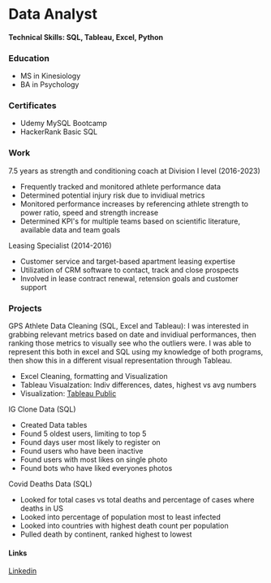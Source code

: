 # Data Analyst

#### Technical Skills: SQL, Tableau, Excel, Python

### Education
- MS in Kinesiology
- BA in Psychology

### Certificates
- Udemy MySQL Bootcamp 
- HackerRank Basic SQL

### Work
7.5 years as strength and conditioning coach at Division I level (2016-2023)
- Frequently tracked and monitored athlete performance data
- Determined potential injury risk due to invidiual metrics
- Monitored performance increases by referencing athlete strength to power ratio, speed and strength increase
- Determined KPI's for multiple teams based on scientific literature, available data and team goals

Leasing Specialist (2014-2016)
- Customer service and target-based apartment leasing expertise
- Utilization of CRM software to contact, track and close prospects
- Involved in lease contract renewal, retension goals and customer support

### Projects
GPS Athlete Data Cleaning (SQL, Excel and Tableau):
I was interested in grabbing relevant metrics based on date and invidiual performances, then ranking those metrics to visually see who the outliers were. I was able to represent this both in excel and SQL using my knowledge of both programs, then show this in a different visual representation through Tableau.
- Excel Cleaning, formatting and Visualization
- Tableau Visualzation: Indiv differences, dates, highest vs avg numbers
- Visualization: [Tableau Public](https://public.tableau.com/app/profile/collin.maccabe/viz/GPSPractice/Dashboard1)

IG Clone Data (SQL)
- Created Data tables
- Found 5 oldest users, limiting to top 5
- Found days user most likely to register on
- Found users who have been inactive
- Found users with most likes on single photo
- Found bots who have liked everyones photos

Covid Deaths Data (SQL)
- Looked for total cases vs total deaths and percentage of cases where deaths in US
- Looked into percentage of population most to least infected
- Looked into countries with highest death count per population
- Pulled death by continent, ranked highest to lowest

#### Links
[Linkedin](https://www.linkedin.com/in/collin-maccabe-a7a26551/)
